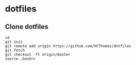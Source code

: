 # dotfiles

## Clone dotfiles
```
cd
git init
git remote add origin https://github.com/HCThomas/dotfiles
git fetch
git checkout -ft origin/master
source .bashrc
```
